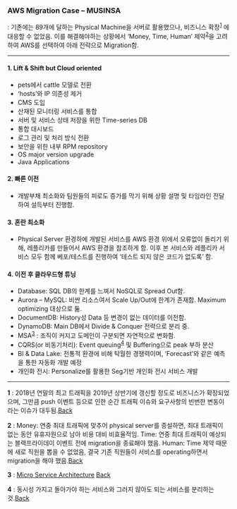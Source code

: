 ### AWS Migration Case – MUSINSA

: 기존에는 89개에 달하는 Physical Machine을 서버로 활용했으나, 비즈니스 확장<sup id="al1">[1](#footnote1)</sup> 에 대응할 수 없었음. 이를 해결해야하는 상황에서 ‘Money, Time, Human’ 제약<sup id="al2">[2](#footnote2)</sup>을 고려하여 AWS를 선택하여 아래 전략으로 Migration함.

----

#### 1. Lift & Shift but Cloud oriented
  -  pets에서 cattle 모델로 전환
  - ‘hosts’와 IP 의존성 제거
  - CMS 도입
  - 산재된 모니터링 서비스를 통합
  - 서버 및 서비스 상태 저장을 위한 Time-series DB
  - 통합 대시보드
  - 로그 관리 및 처리 방식 전환
  - 보안을 위한 내부 RPM repository
  - OS major version upgrade
  - Java Applications
    
#### 2. 빠른 이전
  - 개발부채 최소화와 팀원들의 피로도 증가를 막기 위해 상황 설명 및 타임라인 전달하여 설득부터 진행함.
  
#### 3. 혼란 최소화
  - Physical Server 환경하에 개발된 서비스를 AWS 환경 위에서 오류없이 돌리기 위해, 레플리카를 만들어서 AWS 환경을 참조하게 함. 이후 본 서비스와 레플리카 서비스 모두 함께 베포/테스트를 진행하여 ‘테스트 되지 않은 코드가 없도록’ 함.
  
#### 4. 이전 후 클라우드형 튜닝
  - Database: SQL DB의 한계를 느껴서 NoSQL로 Spread Out함.
  - Aurora – MySQL: 비싼 리소스여서 Scale Up/Out에 한계가 존재함. Maximum optimizing 대상으로 둚.
  - DocumentDB: History성 Data 등 변경이 없는 데이터를 이전함.
  - DynamoDB: Main DB에서 Divide & Conquer 전략으로 분리 중.
  - MSA<sup id="al3">[3](#footnote3)</sup> : 조직이 커지고 도메인이 구분되면 자연적으로 변화함.
  - CQRS(or 비동기처리): Event queuing<sup id="al4">[4](#footnote4)</sup>  및 Buffering으로 peak 부하 분산 
  - BI & Data Lake: 전통적 환경에 비해 탁월한 경쟁력이며, ‘Forecast’와 같은 예측을 통한 자동화 개발 예정
  - 개인화 전시: Personalize를 활용한 Seg기반 개인화 전시 서비스 개발



----
<b id="footnote1">1</b> : 2018년 연말의 최고 트래픽을 2019년 상반기에 갱신할 정도로 비즈니스가 확장되었으며, 그만큼 push 이벤트 등으로 인한 순간 트래픽 이슈와 요구사항의 빈번한 변동이라는 이슈가 대두됨.[Back](#al1)

<b id="footnote2">2</b> : Money: 연중 최대 트래픽에 맞추어 physical server를 증설하면, 최대 트래픽이 없는 동안 유휴자원으로 남아 비용 대비 비효율적임.
Time: 연중 최대 트래픽이 예상되는 블랙프라이데이 이벤트 전에 migration을 종료해야 했음.
Human: Time 제약 때문에 새로 직원을 뽑을 수 없었음, 결국 기존 직원들이 서비스를 operating하면서 migration을 해야 했음.[Back](#al2)

<b id="footnote3">3</b> : [Micro Service Architecture](http://guruble.com/%EB%A7%88%EC%9D%B4%ED%81%AC%EB%A1%9C%EC%84%9C%EB%B9%84%EC%8A%A4microservice-%EC%95%84%ED%82%A4%ED%85%8D%EC%B2%98-%EA%B7%B8%EA%B2%83%EC%9D%B4-%EB%AD%A3%EC%9D%B4-%EC%A4%91%ED%97%8C%EB%94%94/)  [Back](#al3)

<b id="footnote4">4</b> : 동시성 가지고 돌아가야 하는 서비스와 그러지 않아도 되는 서비스를 분리하는 것.[Back](#al4)

